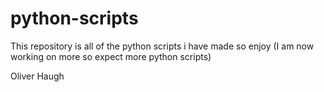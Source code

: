# python-scripts
This repository is all of the python scripts i have made so enjoy
(I am now working on more so expect more python scripts)

Oliver Haugh
